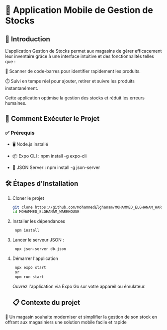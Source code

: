 # 🏪 Application Mobile de Gestion de Stocks

## 📖 Introduction

L'application Gestion de Stocks permet aux magasins de gérer efficacement leur inventaire grâce à une interface intuitive et des fonctionnalités telles que :

📱 Scanner de code-barres pour identifier rapidement les produits.

⏱️ Suivi en temps réel pour ajouter, retirer et suivre les produits instantanément.

Cette application optimise la gestion des stocks et réduit les erreurs humaines.

## 🚀 Comment Exécuter le Projet

### ✅ Prérequis

- 🖥️ Node.js installé
 
- 📦 Expo CLI : npm install -g expo-cli

- 📂 JSON Server : npm install -g json-server

## 🛠️ Étapes d'Installation

1. Cloner le projet

   ```bash
   git clone https://github.com/MohammedElghanam/MOHAMMED_ELGHANAM_WAREHOUSE.git
   cd MOHAMMED_ELGHANAM_WAREHOUSE
   ```

2. Installer les dépendances

   ```bash
    npm install
   ```

3. Lancer le serveur JSON :

   ```bash
    npx json-server db.json
   ```

4. Démarrer l'application

   ```bash
    npx expo start
    or
    npm run start
   ```
   Ouvrez l'application via Expo Go sur votre appareil ou émulateur.

   ## 📋 Contexte du projet

🛒 Un magasin souhaite moderniser et simplifier la gestion de son stock en offrant aux magasiniers une solution mobile facile et rapide